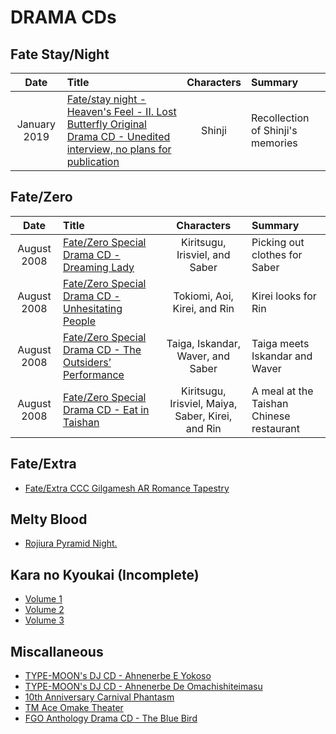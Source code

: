 # DRAMA CDs  
  
## Fate Stay/Night  
  
| Date | Title | Characters | Summary |  
|:--------:|:--------|:--------:|:--------|  
| January 2019 | [Fate/stay night - Heaven's Feel - II. Lost Butterfly Original Drama CD - Unedited interview, no plans for publication](Drama-CDs/FSN/lost-butterfly.md) | Shinji | Recollection of Shinji's memories |  
  
## Fate/Zero  
  
| Date | Title | Characters | Summary |  
|:--------:|:--------|:--------:|:--------|  
| August 2008 | [Fate/Zero Special Drama CD - Dreaming Lady](Drama-CDs/Zero/dreaminglady.md) | Kiritsugu, Irisviel, and Saber | Picking out clothes for Saber |  
| August 2008 | [Fate/Zero Special Drama CD - Unhesitating People](Drama-CDs/Zero/unhesitating-people.md) | Tokiomi, Aoi, Kirei, and Rin | Kirei looks for Rin |  
| August 2008 | [Fate/Zero Special Drama CD - The Outsiders’ Performance](Drama-CDs/Zero/outsiders-performance.md) | Taiga, Iskandar, Waver, and Saber | Taiga meets Iskandar and Waver |  
| August 2008 | [Fate/Zero Special Drama CD - Eat in Taishan](Drama-CDs/Zero/eatintaishan.md) | Kiritsugu, Irisviel, Maiya, Saber, Kirei, and Rin | A meal at the Taishan Chinese restaurant |  
  
## Fate/Extra  
  
* [Fate/Extra CCC Gilgamesh AR Romance Tapestry](Drama-CDs/Extra/romance-tapestry.md)  
  
## Melty Blood  
  
* [Rojiura Pyramid Night.](https://heavens-feel.com/rojiurapyramidnight.html)  
  
## Kara no Kyoukai (Incomplete)  
  
* [Volume 1](https://www.heavens-feel.com/DJCD_karanokyoukai_the_garden_of_listeners_vo1_track1.html)  
* [Volume 2](https://www.heavens-feel.com/DJCD_karanokyoukai_the_garden_of_listeners_vo1_track2.html)  
* [Volume 3](https://www.heavens-feel.com/DJCD_karanokyoukai_the_garden_of_listeners_vo1_track3.html)  
  
## Miscallaneous  
  
* [TYPE-MOON's DJ CD - Ahnenerbe E Yokoso](https://www.heavens-feel.com/typemon-djcd-ahnenerbeeyokoso1.html)  
* [TYPE-MOON's DJ CD - Ahnenerbe De Omachishiteimasu](https://www.heavens-feel.com/typemoon-djcd-waiting-translation.html)  
* [10th Anniversary Carnival Phantasm](https://www.heavens-feel.com/type-moon-10th-anniversary-carnival-phantasm.html)  
* [TM Ace Omake Theater](Drama-CDs/Misc/tmace-omake-theater.md)  
* [FGO Anthology Drama CD - The Blue Bird](Drama-CDs/Misc/Fate-Grand_Order_Anthology_Drama_CD-_The_Blue_Bird.md)  
  